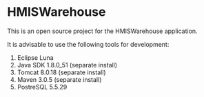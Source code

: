 HMISWarehouse
===========

This is an open source project for the HMISWarehouse application.

It is advisable to use the following tools for development:
1. Eclipse Luna
2. Java SDK 1.8.0_51 (separate install)
3. Tomcat 8.0.18 (separate install)
4. Maven 3.0.5 (separate install)
5. PostreSQL 5.5.29
